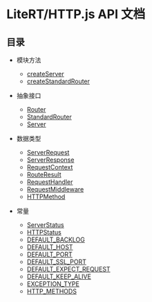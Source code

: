 # LiteRT/HTTP.js API 文档

## 目录

- 模块方法

    - [createServer](./module-methods/createServer.md)
    - [createStandardRouter](./module-methods/createStandardRouter.md)

- 抽象接口

    - [Router](./types/Router.md)
    - [StandardRouter](./types/StandardRouter.md)
    - [Server](./types/Server.md)

- 数据类型

    - [ServerRequest](./types/ServerRequest.md)
    - [ServerResponse](./types/ServerResponse.md)
    - [RequestContext](./types/RequestContext.md)
    - [RouteResult](./types/RouteResult.md)
    - [RequestHandler](./types/RequestHandler.md)
    - [RequestMiddleware](./types/RequestMiddleware.md)
    - [HTTPMethod](./types/HTTPMethod.md)

- 常量

    - [ServerStatus](./constants/ServerStatus.md)
    - [HTTPStatus](./constants/ServerStatus.md)
    - [DEFAULT_BACKLOG](./constants/DEFAULT_BACKLOG.md)
    - [DEFAULT_HOST](./constants/DEFAULT_HOST.md)
    - [DEFAULT_PORT](./constants/DEFAULT_PORT.md)
    - [DEFAULT_SSL_PORT](./constants/DEFAULT_SSL_PORT.md)
    - [DEFAULT_EXPECT_REQUEST](./constants/DEFAULT_EXPECT_REQUEST.md)
    - [DEFAULT_KEEP_ALIVE](./constants/DEFAULT_KEEP_ALIVE.md)
    - [EXCEPTION_TYPE](./constants/EXCEPTION_TYPE.md)
    - [HTTP_METHODS](./constants/HTTP_METHODS.md)
